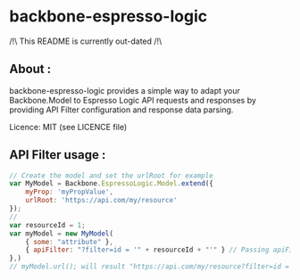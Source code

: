 backbone-espresso-logic
=======================

/!\ This README is currently out-dated /!\

## About : ##

backbone-espresso-logic provides a simple way to adapt your Backbone.Model to Espresso Logic API requests and responses
 by providing API Filter configuration and response data parsing.

Licence: MIT (see LICENCE file)

## API Filter usage : ##

```javascript
// Create the model and set the urlRoot for example
var MyModel = Backbone.EspressoLogic.Model.extend({
    myProp: 'myPropValue',
    urlRoot: 'https://api.com/my/resource'
});
//
var resourceId = 1;
var myModel = new MyModel(
    { some: "attribute" },
    { apiFilter: "?filter=id = '" + resourceId + "'" } // Passing apiFilter option to append to the url
},)
// myModel.url(); will result "https://api.com/my/resource?filter=id = '1'"
```
